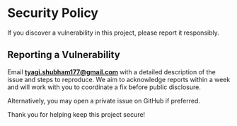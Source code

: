 # Security Policy

If you discover a vulnerability in this project, please report it responsibly.

## Reporting a Vulnerability

Email **tyagi.shubham177@gmail.com** with a detailed description of the issue and steps to reproduce. We aim to acknowledge reports within a week and will work with you to coordinate a fix before public disclosure.

Alternatively, you may open a private issue on GitHub if preferred.

Thank you for helping keep this project secure!
